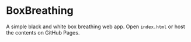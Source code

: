 # BoxBreathing

A simple black and white box breathing web app. Open `index.html` or host the contents on GitHub Pages.

